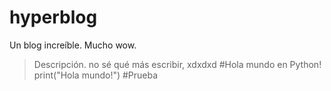 # hyperblog
Un blog increíble. Mucho wow.
>  Descripción. no sé qué más escribir, xdxdxd
    #Hola mundo en Python!
    print("Hola mundo!")
#Prueba
